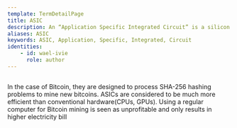 ```yaml
---
template: TermDetailPage
title: ASIC
description: An “Application Specific Integrated Circuit” is a silicon chip specifically designed to do a single task.
aliases: ASIC
keywords: ASIC, Application, Specific, Integrated, Circuit
identities: 
    - id: wael-ivie
      role: author
---
```

##

In the case of Bitcoin, they are designed to process SHA-256 hashing problems to mine new bitcoins. ASICs are considered to be much more efficient than conventional hardware(CPUs, GPUs). Using a regular computer for Bitcoin mining is seen as unprofitable and only results in higher electricity bill
